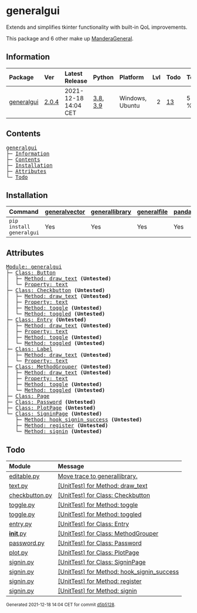 # generalgui
Extends and simplifies tkinter functionality with built-in QoL improvements.

This package and 6 other make up [ManderaGeneral](https://github.com/ManderaGeneral).

## Information
| Package                                                    | Ver                                           | Latest Release       | Python                                                                                                                   | Platform        |   Lvl | Todo                                                    | Tests   |
|:-----------------------------------------------------------|:----------------------------------------------|:---------------------|:-------------------------------------------------------------------------------------------------------------------------|:----------------|------:|:--------------------------------------------------------|:--------|
| [generalgui](https://github.com/ManderaGeneral/generalgui) | [2.0.4](https://pypi.org/project/generalgui/) | 2021-12-18 14:04 CET | [3.8](https://www.python.org/downloads/release/python-380/), [3.9](https://www.python.org/downloads/release/python-390/) | Windows, Ubuntu |     2 | [13](https://github.com/ManderaGeneral/generalgui#Todo) | 57.1 %  |

## Contents
<pre>
<a href='#generalgui'>generalgui</a>
├─ <a href='#Information'>Information</a>
├─ <a href='#Contents'>Contents</a>
├─ <a href='#Installation'>Installation</a>
├─ <a href='#Attributes'>Attributes</a>
└─ <a href='#Todo'>Todo</a>
</pre>

## Installation
| Command                  | <a href='https://pypi.org/project/generalvector'>generalvector</a>   | <a href='https://pypi.org/project/generallibrary'>generallibrary</a>   | <a href='https://pypi.org/project/generalfile'>generalfile</a>   | <a href='https://pypi.org/project/pandas'>pandas</a>   | <a href='https://pypi.org/project/numpy'>numpy</a>   |
|:-------------------------|:---------------------------------------------------------------------|:-----------------------------------------------------------------------|:-----------------------------------------------------------------|:-------------------------------------------------------|:-----------------------------------------------------|
| `pip install generalgui` | Yes                                                                  | Yes                                                                    | Yes                                                              | Yes                                                    | Yes                                                  |

## Attributes
<pre>
<a href='https://github.com/ManderaGeneral/generalgui/blob/d5b5128/generalgui/__init__.py#L1'>Module: generalgui</a>
├─ <a href='https://github.com/ManderaGeneral/generalgui/blob/d5b5128/generalgui/elements/button.py#L1'>Class: Button</a>
│  ├─ <a href='https://github.com/ManderaGeneral/generalgui/blob/d5b5128/generalgui/properties/text.py#L1'>Method: draw_text</a> <b>(Untested)</b>
│  └─ <a href='https://github.com/ManderaGeneral/generalgui/blob/d5b5128/generalgui/properties/text.py#L1'>Property: text</a>
├─ <a href='https://github.com/ManderaGeneral/generalgui/blob/d5b5128/generalgui/elements/checkbutton.py#L1'>Class: Checkbutton</a> <b>(Untested)</b>
│  ├─ <a href='https://github.com/ManderaGeneral/generalgui/blob/d5b5128/generalgui/properties/text.py#L1'>Method: draw_text</a> <b>(Untested)</b>
│  ├─ <a href='https://github.com/ManderaGeneral/generalgui/blob/d5b5128/generalgui/properties/text.py#L1'>Property: text</a>
│  ├─ <a href='https://github.com/ManderaGeneral/generalgui/blob/d5b5128/generalgui/properties/toggle.py#L1'>Method: toggle</a> <b>(Untested)</b>
│  └─ <a href='https://github.com/ManderaGeneral/generalgui/blob/d5b5128/generalgui/properties/toggle.py#L1'>Method: toggled</a> <b>(Untested)</b>
├─ <a href='https://github.com/ManderaGeneral/generalgui/blob/d5b5128/generalgui/elements/entry.py#L1'>Class: Entry</a> <b>(Untested)</b>
│  ├─ <a href='https://github.com/ManderaGeneral/generalgui/blob/d5b5128/generalgui/properties/text.py#L1'>Method: draw_text</a> <b>(Untested)</b>
│  ├─ <a href='https://github.com/ManderaGeneral/generalgui/blob/d5b5128/generalgui/properties/text.py#L1'>Property: text</a>
│  ├─ <a href='https://github.com/ManderaGeneral/generalgui/blob/d5b5128/generalgui/properties/toggle.py#L1'>Method: toggle</a> <b>(Untested)</b>
│  └─ <a href='https://github.com/ManderaGeneral/generalgui/blob/d5b5128/generalgui/properties/toggle.py#L1'>Method: toggled</a> <b>(Untested)</b>
├─ <a href='https://github.com/ManderaGeneral/generalgui/blob/d5b5128/generalgui/elements/label.py#L1'>Class: Label</a>
│  ├─ <a href='https://github.com/ManderaGeneral/generalgui/blob/d5b5128/generalgui/properties/text.py#L1'>Method: draw_text</a> <b>(Untested)</b>
│  └─ <a href='https://github.com/ManderaGeneral/generalgui/blob/d5b5128/generalgui/properties/text.py#L1'>Property: text</a>
├─ <a href='https://github.com/ManderaGeneral/generalgui/blob/d5b5128/generalgui/__init__.py#L1'>Class: MethodGrouper</a> <b>(Untested)</b>
│  ├─ <a href='https://github.com/ManderaGeneral/generalgui/blob/d5b5128/generalgui/properties/text.py#L1'>Method: draw_text</a> <b>(Untested)</b>
│  ├─ <a href='https://github.com/ManderaGeneral/generalgui/blob/d5b5128/generalgui/properties/text.py#L1'>Property: text</a>
│  ├─ <a href='https://github.com/ManderaGeneral/generalgui/blob/d5b5128/generalgui/properties/toggle.py#L1'>Method: toggle</a> <b>(Untested)</b>
│  └─ <a href='https://github.com/ManderaGeneral/generalgui/blob/d5b5128/generalgui/properties/toggle.py#L1'>Method: toggled</a> <b>(Untested)</b>
├─ <a href='https://github.com/ManderaGeneral/generalgui/blob/d5b5128/generalgui/elements/page.py#L1'>Class: Page</a>
├─ <a href='https://github.com/ManderaGeneral/generalgui/blob/d5b5128/generalgui/elements/subelements/password.py#L1'>Class: Password</a> <b>(Untested)</b>
├─ <a href='https://github.com/ManderaGeneral/generalgui/blob/d5b5128/generalgui/pages/plot.py#L1'>Class: PlotPage</a> <b>(Untested)</b>
└─ <a href='https://github.com/ManderaGeneral/generalgui/blob/d5b5128/generalgui/pages/signin.py#L1'>Class: SigninPage</a> <b>(Untested)</b>
   ├─ <a href='https://github.com/ManderaGeneral/generalgui/blob/d5b5128/generalgui/pages/signin.py#L1'>Method: hook_signin_success</a> <b>(Untested)</b>
   ├─ <a href='https://github.com/ManderaGeneral/generalgui/blob/d5b5128/generalgui/pages/signin.py#L1'>Method: register</a> <b>(Untested)</b>
   └─ <a href='https://github.com/ManderaGeneral/generalgui/blob/d5b5128/generalgui/pages/signin.py#L1'>Method: signin</a> <b>(Untested)</b>
</pre>

## Todo
| Module                                                                                                                            | Message                                                                                                                                              |
|:----------------------------------------------------------------------------------------------------------------------------------|:-----------------------------------------------------------------------------------------------------------------------------------------------------|
| <a href='https://github.com/ManderaGeneral/generalgui/blob/master/generalgui/properties/editable.py#L1'>editable.py</a>           | <a href='https://github.com/ManderaGeneral/generalgui/blob/master/generalgui/properties/editable.py#L5'>Move trace to generallibrary.</a>            |
| <a href='https://github.com/ManderaGeneral/generalgui/blob/master/generalgui/properties/text.py#L1'>text.py</a>                   | <a href='https://github.com/ManderaGeneral/generalgui/blob/master/generalgui/properties/text.py#L30'>[UnitTest] for Method: draw_text</a>            |
| <a href='https://github.com/ManderaGeneral/generalgui/blob/master/generalgui/elements/checkbutton.py#L1'>checkbutton.py</a>       | <a href='https://github.com/ManderaGeneral/generalgui/blob/master/generalgui/elements/checkbutton.py#L10'>[UnitTest] for Class: Checkbutton</a>      |
| <a href='https://github.com/ManderaGeneral/generalgui/blob/master/generalgui/properties/toggle.py#L1'>toggle.py</a>               | <a href='https://github.com/ManderaGeneral/generalgui/blob/master/generalgui/properties/toggle.py#L23'>[UnitTest] for Method: toggle</a>             |
| <a href='https://github.com/ManderaGeneral/generalgui/blob/master/generalgui/properties/toggle.py#L1'>toggle.py</a>               | <a href='https://github.com/ManderaGeneral/generalgui/blob/master/generalgui/properties/toggle.py#L20'>[UnitTest] for Method: toggled</a>            |
| <a href='https://github.com/ManderaGeneral/generalgui/blob/master/generalgui/elements/entry.py#L1'>entry.py</a>                   | <a href='https://github.com/ManderaGeneral/generalgui/blob/master/generalgui/elements/entry.py#L10'>[UnitTest] for Class: Entry</a>                  |
| <a href='https://github.com/ManderaGeneral/generalgui/blob/master/generalgui/__init__.py#L1'>__init__.py</a>                      | <a href='https://github.com/ManderaGeneral/generalgui/blob/master/generalgui/__init__.py#L11'>[UnitTest] for Class: MethodGrouper</a>                |
| <a href='https://github.com/ManderaGeneral/generalgui/blob/master/generalgui/elements/subelements/password.py#L1'>password.py</a> | <a href='https://github.com/ManderaGeneral/generalgui/blob/master/generalgui/elements/subelements/password.py#L5'>[UnitTest] for Class: Password</a> |
| <a href='https://github.com/ManderaGeneral/generalgui/blob/master/generalgui/pages/plot.py#L1'>plot.py</a>                        | <a href='https://github.com/ManderaGeneral/generalgui/blob/master/generalgui/pages/plot.py#L5'>[UnitTest] for Class: PlotPage</a>                    |
| <a href='https://github.com/ManderaGeneral/generalgui/blob/master/generalgui/pages/signin.py#L1'>signin.py</a>                    | <a href='https://github.com/ManderaGeneral/generalgui/blob/master/generalgui/pages/signin.py#L5'>[UnitTest] for Class: SigninPage</a>                |
| <a href='https://github.com/ManderaGeneral/generalgui/blob/master/generalgui/pages/signin.py#L1'>signin.py</a>                    | <a href='https://github.com/ManderaGeneral/generalgui/blob/master/generalgui/pages/signin.py#L22'>[UnitTest] for Method: hook_signin_success</a>     |
| <a href='https://github.com/ManderaGeneral/generalgui/blob/master/generalgui/pages/signin.py#L1'>signin.py</a>                    | <a href='https://github.com/ManderaGeneral/generalgui/blob/master/generalgui/pages/signin.py#L34'>[UnitTest] for Method: register</a>                |
| <a href='https://github.com/ManderaGeneral/generalgui/blob/master/generalgui/pages/signin.py#L1'>signin.py</a>                    | <a href='https://github.com/ManderaGeneral/generalgui/blob/master/generalgui/pages/signin.py#L24'>[UnitTest] for Method: signin</a>                  |

<sup>
Generated 2021-12-18 14:04 CET for commit <a href='https://github.com/ManderaGeneral/generalgui/commit/d5b5128'>d5b5128</a>.
</sup>
